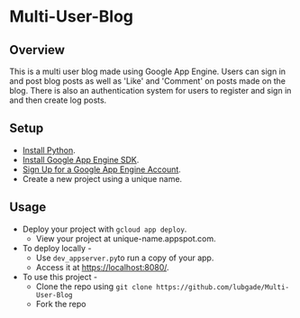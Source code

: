 # Multi-User-Blog

## Overview

This is a multi user blog made using Google App Engine. Users can sign in and post blog posts as well as 'Like' and 'Comment' on posts made on the blog. There is also an authentication system for users to register and sign in and then create log posts.


## Setup

* [Install Python](https://www.python.org/downloads/).
* [Install Google App Engine SDK](https://cloud.google.com/appengine/downloads#Google_App_Engine_SDK_for_Python).
* [Sign Up for a Google App Engine Account](https://console.cloud.google.com).
* Create a new project using a unique name.


## Usage

* Deploy your project with `gcloud app deploy`.
  * View your project at unique-name.appspot.com.
* To deploy locally -
  * Use `dev_appserver.py`to run a copy of your app.
  * Access it at [https://localhost:8080/](https://localhost:8080/).
* To use this project -
  * Clone the repo using `git clone https://github.com/lubgade/Multi-User-Blog`
  * Fork the repo
  
  
  
